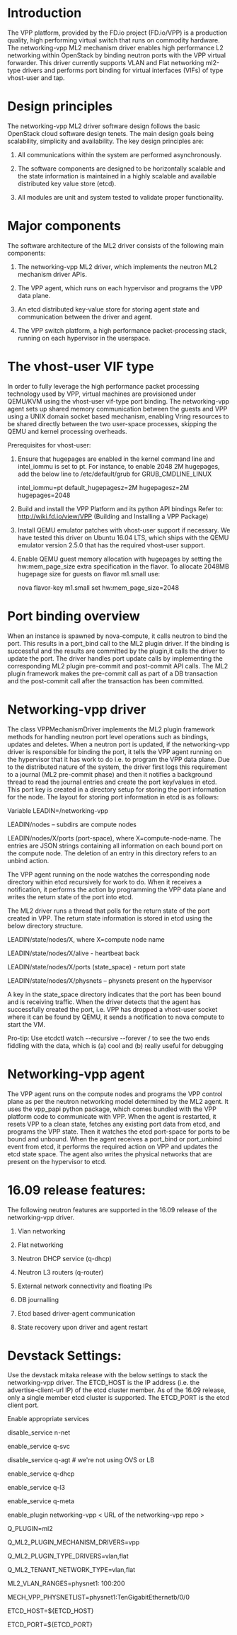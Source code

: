 # Introduction

The VPP platform, provided by the FD.io project (FD.io/VPP) is a production quality, high performing virtual switch that runs on commodity hardware. The networking-vpp ML2 mechanism driver enables high performance L2 networking within OpenStack by binding neutron ports with the VPP virtual forwarder. This driver currently supports VLAN and Flat networking ml2-type drivers and performs port binding for virtual interfaces (VIFs) of type vhost-user and tap.

# Design principles

The networking-vpp ML2 driver software design follows the basic OpenStack cloud software design tenets. The main design goals being scalability, simplicity and availability. The key design principles are:

1) All communications within the system are performed asynchronously. 

2) The software components are designed to be horizontally scalable and the state information is maintained in a highly scalable and available distributed key value store (etcd). 

3) All modules are unit and system tested to validate proper functionality. 

# Major components

The software architecture of the ML2 driver consists of the following main components:

1) The networking-vpp ML2 driver, which implements the neutron ML2 mechanism driver APIs.

2) The VPP agent, which runs on each hypervisor and programs the VPP data plane.

3) An etcd distributed key-value store for storing agent state and communication between the driver and agent. 

4) The VPP switch platform, a high performance packet-processing stack, running on each hypervisor in the userspace. 
  	
# The vhost-user VIF type

In order to fully leverage the high performance packet processing technology used by VPP, virtual machines are provisioned under QEMU/KVM using the vhost-user vif-type port binding. The networking-vpp agent sets up shared memory communication between the guests and VPP using a UNIX domain socket based mechanism, enabling Vring resources to be shared directly between the two user-space processes, skipping the QEMU and kernel processing overheads.

Prerequisites for vhost-user:
 	
1)	Ensure that hugepages are enabled in the kernel command line and intel_iommu is set to pt. For instance, to enable 2048 2M hugepages, add the below line to /etc/default/grub for GRUB_CMDLINE_LINUX

    intel_iommu=pt default_hugepagesz=2M hugepagesz=2M hugepages=2048

2)	Build and install the VPP Platform and its python API bindings
    Refer to: http://wiki.fd.io/view/VPP (Building and Installing a VPP Package)

3)	Install QEMU emulator patches with vhost-user support if necessary.  We have tested this driver on Ubuntu 16.04 LTS, which ships with the QEMU emulator version 2.5.0 that has the required vhost-user support. 

4)	Enable QEMU guest memory allocation with hugepages by setting the hw:mem_page_size extra specification in the flavor. To allocate 2048MB hugepage size for guests on flavor m1.small use:

     nova flavor-key m1.small set hw:mem_page_size=2048 


# Port binding overview
	
When an instance is spawned by nova-compute, it calls neutron to bind the port.  This results in a port_bind call to the ML2 plugin driver.  If the binding is successful and the results are committed by the plugin,it calls the driver to update the port. The driver handles port update calls by implementing the corresponding ML2 plugin pre-commit and post-commit API calls.  The ML2 plugin framework makes the pre-commit call as part of a DB transaction and the post-commit call after the transaction has been committed.


# Networking-vpp driver

The class VPPMechanismDriver implements the ML2 plugin framework methods for handling neutron port level operations such as bindings, updates and deletes. When a neutron port is updated, if the networking-vpp driver is responsible for binding the port, it tells the VPP agent running on the hypervisor that it has work to do i.e. to program the VPP data plane. Due to the distributed nature of the system, the driver first logs this requirement to a journal (ML2 pre-commit phase) and then it notifies a background thread to read the journal entries and create the port key/values in etcd. This port key is created in a directory setup for storing the port information for the node. The layout for storing port information in etcd is as follows:

  Variable LEADIN=/networking-vpp
  
  LEADIN/nodes – subdirs are compute nodes

  LEADIN/nodes/X/ports  (port-space), 
  where X=compute-node-name. The entries are JSON strings containing all information on each 
  bound port on the compute node. The deletion of an entry in this directory refers to an 
  unbind action.

The VPP agent running on the node watches the corresponding node directory within etcd recursively for work to do. When it receives a notification, it performs the action by programming the VPP data plane and writes the return state of the port into etcd. 

The ML2 driver runs a thread that polls for the return state of the port created in VPP. The return state information is stored in etcd using the below directory structure.

   LEADIN/state/nodes/X, where X=compute node name

   LEADIN/state/nodes/X/alive  - heartbeat back

   LEADIN/state/nodes/X/ports (state_space) - return port state

   LEADIN/state/nodes/X/physnets – physnets present on the hypervisor

A key in the state_space directory indicates that the port has been bound and is receiving traffic.
When the driver detects that the agent has successfully created the port, i.e. VPP has dropped a vhost-user socket where it can be found by QEMU, it sends a notification to nova compute to start the VM. 

Pro-tip: Use etcdctl watch --recursive --forever / to see the two ends fiddling with the data, which is (a) cool and (b) really useful for debugging


# Networking-vpp agent
The VPP agent runs on the compute nodes and programs the VPP control plane as per the neutron networking model determined by the ML2 agent. It uses the vpp_papi python package, which comes bundled with the VPP platform code to communicate with VPP.  When the agent is restarted, it resets VPP to a clean state, fetches any existing port data from etcd, and programs the VPP state. Then it watches the etcd port-space for ports to be bound and unbound.  When the agent receives a port_bind or port_unbind event from etcd, it performs the required action on VPP and updates the etcd state space.  The agent also writes the physical networks that are present on the hypervisor to etcd.


# 16.09 release features:

The following neutron features are supported in the 16.09 release of the networking-vpp driver.

  1)	Vlan networking

  2)	Flat networking

  3)	Neutron DHCP service (q-dhcp)

  4)	Neutron L3 routers (q-router)

  5)	External network connectivity and floating IPs

  6)    DB journalling

  7)    Etcd based driver-agent communication

  8)    State recovery upon driver and agent restart


# Devstack Settings:

Use the devstack mitaka release with the below settings to stack the networking-vpp driver.
The ETCD_HOST is the IP address (i.e. the advertise-client-url IP) of the etcd cluster member. As of the 16.09 release, only a single member etcd cluster is supported. The ETCD_PORT is the etcd client port.

Enable appropriate services

  disable_service n-net

  enable_service q-svc

  disable_service q-agt # we're not using OVS or LB

  enable_service q-dhcp

  enable_service q-l3

  enable_service q-meta

  enable_plugin networking-vpp  < URL of the networking-vpp repo >

  Q_PLUGIN=ml2

  Q_ML2_PLUGIN_MECHANISM_DRIVERS=vpp

  Q_ML2_PLUGIN_TYPE_DRIVERS=vlan,flat

  Q_ML2_TENANT_NETWORK_TYPE=vlan,flat

  ML2_VLAN_RANGES=physnet1: 100:200

  MECH_VPP_PHYSNETLIST=physnet1:TenGigabitEthernetb/0/0

  ETCD_HOST=${ETCD_HOST}

  ETCD_PORT=${ETCD_PORT}


